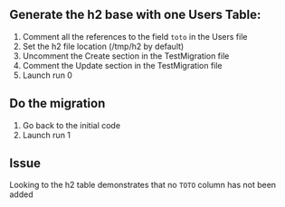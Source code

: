 ## Generate the h2 base with one Users Table:

1. Comment all the references to the field ```toto``` in the Users file
2. Set the h2 file location (/tmp/h2 by default)
3. Uncomment the Create section in the TestMigration file
4. Comment the Update section in the TestMigration file
5. Launch run 0

## Do the migration

1. Go back to the initial code
2. Launch run 1

## Issue
Looking to the h2 table demonstrates that no ```TOTO``` column has not been added
